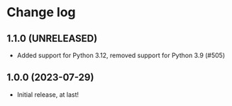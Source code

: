 # Change log

## 1.1.0 (UNRELEASED)

* Added support for Python 3.12, removed support for Python 3.9 (#505)


## 1.0.0 (2023-07-29)

* Initial release, at last!

